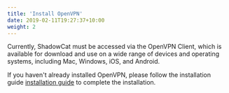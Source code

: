 ```yaml
---
title: 'Install OpenVPN'
date: 2019-02-11T19:27:37+10:00
weight: 2
---
```


Currently, ShadowCat must be accessed via the OpenVPN Client, which is available for download and use on a wide range of devices and operating systems, including Mac, Windows, iOS, and Android.

If you haven't already installed OpenVPN, please follow the installation guide [installation guide](https://gohugo.io/getting-started/installing/) to complete the installation.